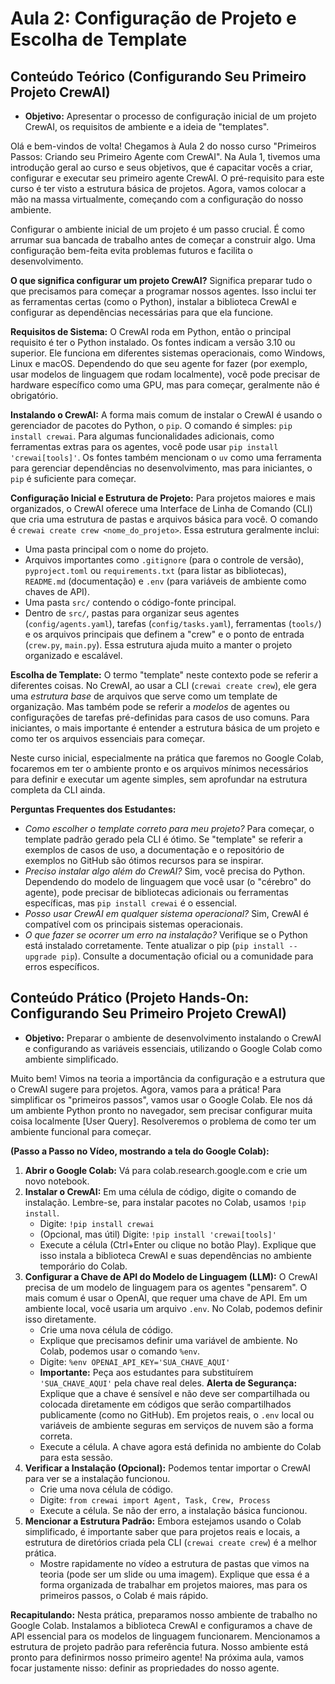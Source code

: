 # Aula 2: Configuração de Projeto e Escolha de Template

## Conteúdo Teórico (Configurando Seu Primeiro Projeto CrewAI)

*   **Objetivo:** Apresentar o processo de configuração inicial de um projeto CrewAI, os requisitos de ambiente e a ideia de "templates".

Olá e bem-vindos de volta! Chegamos à Aula 2 do nosso curso "Primeiros Passos: Criando seu Primeiro Agente com CrewAI". Na Aula 1, tivemos uma introdução geral ao curso e seus objetivos, que é capacitar vocês a criar, configurar e executar seu primeiro agente CrewAI. O pré-requisito para este curso é ter visto a estrutura básica de projetos. Agora, vamos colocar a mão na massa virtualmente, começando com a configuração do nosso ambiente.

Configurar o ambiente inicial de um projeto é um passo crucial. É como arrumar sua bancada de trabalho antes de começar a construir algo. Uma configuração bem-feita evita problemas futuros e facilita o desenvolvimento.

**O que significa configurar um projeto CrewAI?** Significa preparar tudo o que precisamos para começar a programar nossos agentes. Isso inclui ter as ferramentas certas (como o Python), instalar a biblioteca CrewAI e configurar as dependências necessárias para que ela funcione.

**Requisitos de Sistema:** O CrewAI roda em Python, então o principal requisito é ter o Python instalado. Os fontes indicam a versão 3.10 ou superior. Ele funciona em diferentes sistemas operacionais, como Windows, Linux e macOS. Dependendo do que seu agente for fazer (por exemplo, usar modelos de linguagem que rodam localmente), você pode precisar de hardware específico como uma GPU, mas para começar, geralmente não é obrigatório.

**Instalando o CrewAI:** A forma mais comum de instalar o CrewAI é usando o gerenciador de pacotes do Python, o `pip`. O comando é simples: `pip install crewai`. Para algumas funcionalidades adicionais, como ferramentas extras para os agentes, você pode usar `pip install 'crewai[tools]'`. Os fontes também mencionam o `uv` como uma ferramenta para gerenciar dependências no desenvolvimento, mas para iniciantes, o `pip` é suficiente para começar.

**Configuração Inicial e Estrutura de Projeto:** Para projetos maiores e mais organizados, o CrewAI oferece uma Interface de Linha de Comando (CLI) que cria uma estrutura de pastas e arquivos básica para você. O comando é `crewai create crew <nome_do_projeto>`.
Essa estrutura geralmente inclui:
*   Uma pasta principal com o nome do projeto.
*   Arquivos importantes como `.gitignore` (para o controle de versão), `pyproject.toml` ou `requirements.txt` (para listar as bibliotecas), `README.md` (documentação) e `.env` (para variáveis de ambiente como chaves de API).
*   Uma pasta `src/` contendo o código-fonte principal.
*   Dentro de `src/`, pastas para organizar seus agentes (`config/agents.yaml`), tarefas (`config/tasks.yaml`), ferramentas (`tools/`) e os arquivos principais que definem a "crew" e o ponto de entrada (`crew.py`, `main.py`).
Essa estrutura ajuda muito a manter o projeto organizado e escalável.

**Escolha de Template:** O termo "template" neste contexto pode se referir a diferentes coisas. No CrewAI, ao usar a CLI (`crewai create crew`), ele gera uma *estrutura base* de arquivos que serve como um template de organização. Mas também pode se referir a *modelos* de agentes ou configurações de tarefas pré-definidas para casos de uso comuns. Para iniciantes, o mais importante é entender a estrutura básica de um projeto e como ter os arquivos essenciais para começar.

Neste curso inicial, especialmente na prática que faremos no Google Colab, focaremos em ter o ambiente pronto e os arquivos mínimos necessários para definir e executar um agente simples, sem aprofundar na estrutura completa da CLI ainda.

**Perguntas Frequentes dos Estudantes:**
*   *Como escolher o template correto para meu projeto?* Para começar, o template padrão gerado pela CLI é ótimo. Se "template" se referir a exemplos de casos de uso, a documentação e o repositório de exemplos no GitHub são ótimos recursos para se inspirar.
*   *Preciso instalar algo além do CrewAI?* Sim, você precisa do Python. Dependendo do modelo de linguagem que você usar (o "cérebro" do agente), pode precisar de bibliotecas adicionais ou ferramentas específicas, mas `pip install crewai` é o essencial.
*   *Posso usar CrewAI em qualquer sistema operacional?* Sim, CrewAI é compatível com os principais sistemas operacionais.
*   *O que fazer se ocorrer um erro na instalação?* Verifique se o Python está instalado corretamente. Tente atualizar o pip (`pip install --upgrade pip`). Consulte a documentação oficial ou a comunidade para erros específicos.

## Conteúdo Prático (Projeto Hands-On: Configurando Seu Primeiro Projeto CrewAI)

*   **Objetivo:** Preparar o ambiente de desenvolvimento instalando o CrewAI e configurando as variáveis essenciais, utilizando o Google Colab como ambiente simplificado.

Muito bem! Vimos na teoria a importância da configuração e a estrutura que o CrewAI sugere para projetos. Agora, vamos para a prática! Para simplificar os "primeiros passos", vamos usar o Google Colab. Ele nos dá um ambiente Python pronto no navegador, sem precisar configurar muita coisa localmente [User Query]. Resolveremos o problema de como ter um ambiente funcional para começar.

**(Passo a Passo no Vídeo, mostrando a tela do Google Colab):**

1.  **Abrir o Google Colab:** Vá para colab.research.google.com e crie um novo notebook.
2.  **Instalar o CrewAI:** Em uma célula de código, digite o comando de instalação. Lembre-se, para instalar pacotes no Colab, usamos `!pip install`.
    *   Digite: `!pip install crewai`
    *   (Opcional, mas útil) Digite: `!pip install 'crewai[tools]'`
    *   Execute a célula (Ctrl+Enter ou clique no botão Play). Explique que isso instala a biblioteca CrewAI e suas dependências no ambiente temporário do Colab.
3.  **Configurar a Chave de API do Modelo de Linguagem (LLM):** O CrewAI precisa de um modelo de linguagem para os agentes "pensarem". O mais comum é usar o OpenAI, que requer uma chave de API. Em um ambiente local, você usaria um arquivo `.env`. No Colab, podemos definir isso diretamente.
    *   Crie uma nova célula de código.
    *   Explique que precisamos definir uma variável de ambiente. No Colab, podemos usar o comando `%env`.
    *   Digite: `%env OPENAI_API_KEY='SUA_CHAVE_AQUI'`
    *   **Importante:** Peça aos estudantes para substituírem `'SUA_CHAVE_AQUI'` pela chave real deles. **Alerta de Segurança:** Explique que a chave é sensível e não deve ser compartilhada ou colocada diretamente em códigos que serão compartilhados publicamente (como no GitHub). Em projetos reais, o `.env` local ou variáveis de ambiente seguras em serviços de nuvem são a forma correta.
    *   Execute a célula. A chave agora está definida no ambiente do Colab para esta sessão.
4.  **Verificar a Instalação (Opcional):** Podemos tentar importar o CrewAI para ver se a instalação funcionou.
    *   Crie uma nova célula de código.
    *   Digite: `from crewai import Agent, Task, Crew, Process`
    *   Execute a célula. Se não der erro, a instalação básica funcionou.
5.  **Mencionar a Estrutura Padrão:** Embora estejamos usando o Colab simplificado, é importante saber que para projetos reais e locais, a estrutura de diretórios criada pela CLI (`crewai create crew`) é a melhor prática.
    *   Mostre rapidamente no vídeo a estrutura de pastas que vimos na teoria (pode ser um slide ou uma imagem). Explique que essa é a forma organizada de trabalhar em projetos maiores, mas para os primeiros passos, o Colab é mais rápido.

**Recapitulando:** Nesta prática, preparamos nosso ambiente de trabalho no Google Colab. Instalamos a biblioteca CrewAI e configuramos a chave de API essencial para os modelos de linguagem funcionarem. Mencionamos a estrutura de projeto padrão para referência futura. Nosso ambiente está pronto para definirmos nosso primeiro agente!
Na próxima aula, vamos focar justamente nisso: definir as propriedades do nosso agente.